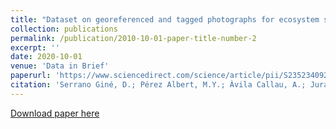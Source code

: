 ```yaml
---
title: "Dataset on georeferenced and tagged photographs for ecosystem services assessment, Ebro Delta, N-E Spain"
collection: publications
permalink: /publication/2010-10-01-paper-title-number-2
excerpt: ''
date: 2020-10-01
venue: 'Data in Brief'
paperurl: 'https://www.sciencedirect.com/science/article/pii/S235234092030072X?via%3Dihub'
citation: 'Serrano Giné, D.; Pérez Albert, M.Y.; Àvila Callau, A.; Jurado Rota, J. (2020). &quot;Dataset on georeferenced and tagged photographs for ecosystem services assessment, Ebro Delta, N-E Spain.&quot; <i>Data in Brief</i>. 29, 105-178, p. 1-6.'
---
```

[Download paper here](https://www.sciencedirect.com/science/article/pii/S235234092030072X/pdfft?isDTMRedir=true&download=true)

